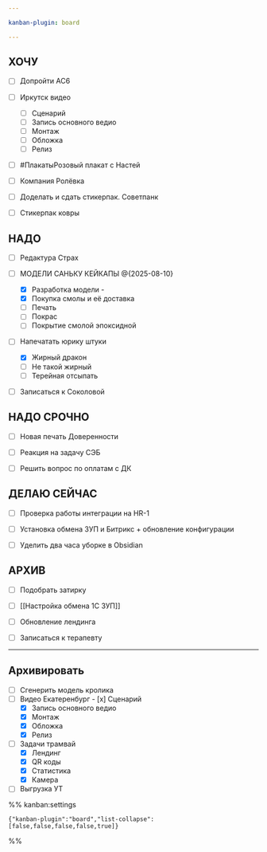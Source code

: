 ```yaml
---

kanban-plugin: board

---
```


## ХОЧУ

- [ ] Допройти AC6
- [ ] Иркутск видео
	- [ ] Сценарий
	- [ ] Запись основного ведио
	- [ ] Монтаж
	- [ ] Обложка
	- [ ] Релиз
- [ ] #ПлакатыРозовый плакат с Настей
- [ ] Компания Ролёвка
- [ ] Доделать и сдать стикерпак. Советпанк
- [ ] Стикерпак ковры


## НАДО

- [ ] Редактура Страх
- [ ] МОДЕЛИ САНЬКУ КЕЙКАПЫ @{2025-08-10} 
	- [x] Разработка модели -
	- [x] Покупка смолы и её доставка
	- [ ] Печать 
	- [ ] Покрас 
	- [ ] Покрытие смолой эпоксидной
- [ ] Напечатать юрику штуки
	- [x] Жирный дракон
	- [ ] Не такой жирный 
	- [ ] Терейная отсыпать
- [ ] Записаться к Соколовой


## НАДО СРОЧНО

- [ ] Новая печать Доверенности
- [ ] Реакция на задачу СЭБ
- [ ] Решить вопрос по оплатам с ДК


## ДЕЛАЮ СЕЙЧАС

- [ ] Проверка работы интеграции на HR-1
- [ ] Установка обмена ЗУП и Битрикс + обновление конфигурации
- [ ] Уделить два часа уборке в Obsidian


## АРХИВ

- [ ] Подобрать затирку
- [ ] [[Настройка обмена 1С ЗУП]]
- [ ] Обновление лендинга
- [ ] Записаться к терапевту


***

## Архивировать

- [ ] Сгенерить модель кролика
- [ ] Видео Екатеренбург
	  - [x] Сценарий
	- [x] Запись основного ведио
	- [x] Монтаж
	- [x] Обложка
	- [x] Релиз
- [ ] Задачи трамвай
	- [x] Лендинг
	- [x] QR коды
	- [x] Статистика
	- [x] Камера
- [ ] Выгрузка УТ

%% kanban:settings
```
{"kanban-plugin":"board","list-collapse":[false,false,false,false,true]}
```
%%